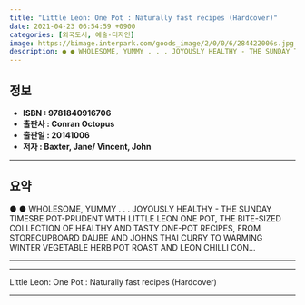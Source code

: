 ```yaml
---
title: "Little Leon: One Pot : Naturally fast recipes (Hardcover)"
date: 2021-04-23 06:54:59 +0900
categories: [외국도서, 예술-디자인]
image: https://bimage.interpark.com/goods_image/2/0/0/6/284422006s.jpg
description: ● ● WHOLESOME, YUMMY . . . JOYOUSLY HEALTHY - THE SUNDAY TIMESBE POT-PRUDENT WITH LITTLE LEON ONE POT, THE BITE-SIZED COLLECTION OF HEALTHY AND TASTY ONE-POT
---
```


## **정보**

- **ISBN : 9781840916706**
- **출판사 : Conran Octopus**
- **출판일 : 20141006**
- **저자 : Baxter, Jane/ Vincent, John**

------



## **요약**

●  ●  WHOLESOME, YUMMY . . . JOYOUSLY HEALTHY - THE SUNDAY TIMESBE POT-PRUDENT WITH LITTLE LEON ONE POT, THE BITE-SIZED COLLECTION OF HEALTHY AND TASTY ONE-POT RECIPES, FROM STORECUPBOARD DAUBE AND JOHNS THAI CURRY TO WARMING WINTER VEGETABLE HERB POT ROAST AND LEON CHILLI CON... 

------



------


Little Leon: One Pot : Naturally fast recipes (Hardcover) 

------



